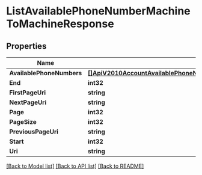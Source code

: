 # ListAvailablePhoneNumberMachineToMachineResponse

## Properties
Name | Type | Description | Notes
------------ | ------------- | ------------- | -------------
**AvailablePhoneNumbers** | [**[]ApiV2010AccountAvailablePhoneNumberCountryAvailablePhoneNumberMachineToMachine**](api.v2010.account.available_phone_number_country.available_phone_number_machine_to_machine.md) |  |[optional] 
**End** | **int32** |  |[optional] 
**FirstPageUri** | **string** |  |[optional] 
**NextPageUri** | **string** |  |[optional] 
**Page** | **int32** |  |[optional] 
**PageSize** | **int32** |  |[optional] 
**PreviousPageUri** | **string** |  |[optional] 
**Start** | **int32** |  |[optional] 
**Uri** | **string** |  |[optional] 

[[Back to Model list]](../README.md#documentation-for-models) [[Back to API list]](../README.md#documentation-for-api-endpoints) [[Back to README]](../README.md)


